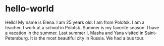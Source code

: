 # hello-world

Hello! My name is Elena. I am 25 years old. I am from Polotsk. I am  a teacher. I work at a school in Polotsk. Summer is my favorite season. I have a vacation in the summer. Last  summer I, Masha and Yana visited in Saint- Petersburg. It is the most beautiful city in Russia. We had a bus tour.  
